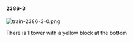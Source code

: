 #### 2386-3
![train-2386-3-0.png](https://github.com/lil-lab/nlvr/raw/master/nlvr/train/images/55/train-2386-3-0.png "train-2386-3-0.png")

There is 1 tower with a yellow block at the bottom